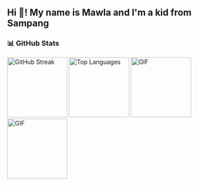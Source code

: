 <h2 align="left">Hi 👋! My name is Mawla and I'm a kid from Sampang</h2>

### 📊 GitHub Stats

<div align="left">
  <img src="https://streak-stats.demolab.com?user=Mawlaz01&locale=en&mode=daily&theme=dracula&hide_border=false&border_radius=5" height="140" alt="GitHub Streak" />
  <img src="https://github-readme-stats.vercel.app/api/top-langs?username=Mawlaz01&locale=en&hide_title=false&layout=compact&card_width=320&langs_count=5&theme=dracula&hide_border=false" height="140" alt="Top Languages" />
  <img height="140" src="https://i.giphy.com/EcnAlQcGnZq9y.webp" alt="GIF"/>
  <img height="140" src="https://i.imgur.com/Xe9YBPF.gif" alt="GIF"/>
</div>
